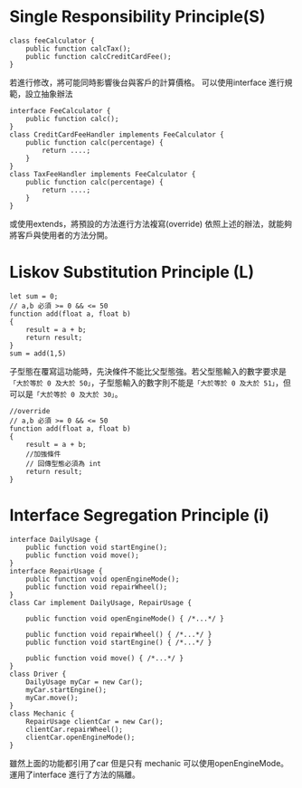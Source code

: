 # Single Responsibility Principle(S)
<a name="SingleResponsibilty"></a>

```
class feeCalculator {
    public function calcTax();
    public function calcCreditCardFee();
}
```
若進行修改，將可能同時影響後台與客戶的計算價格。
可以使用interface 進行規範，設立抽象辦法
```
interface FeeCalculator {
    public function calc();
}
class CreditCardFeeHandler implements FeeCalculator {
    public function calc(percentage) {
        return ....;
    }
}
class TaxFeeHandler implements FeeCalculator {
    public function calc(percentage) {
        return ....;
    }
}
```
或使用extends，將預設的方法進行方法複寫(override)
依照上述的辦法，就能夠將客戶與使用者的方法分開。
# Liskov Substitution Principle (L)
<a name="LiskovSubstitution"></a>

```
let sum = 0;
// a,b 必須 >= 0 && <= 50
function add(float a, float b)
{
    result = a + b;
    return result;
}
sum = add(1,5)
```
子型態在覆寫這功能時，先決條件不能比父型態強。若父型態輸入的數字要求是``「大於等於 0 及大於 50」``，子型態輸入的數字則不能是``「大於等於 0 及大於 51」``，但可以是``「大於等於 0 及大於 30」``。
```
//override 
// a,b 必須 >= 0 && <= 50
function add(float a, float b)
{
    result = a + b;
    //加強條件
    // 回傳型態必須為 int
    return result;
}
```
# Interface Segregation Principle (i)
<a name="InterfaceSegregation"></a>

```
interface DailyUsage {
    public function void startEngine();
    public function void move();
}
interface RepairUsage {
    public function void openEngineMode();
    public function void repairWheel();
}
class Car implement DailyUsage, RepairUsage {
    
    public function void openEngineMode() { /*...*/ }

    public function void repairWheel() { /*...*/ }
    public function void startEngine() { /*...*/ }
    
    public function void move() { /*...*/ }
}
class Driver {
    DailyUsage myCar = new Car();
    myCar.startEngine();
    myCar.move();
}
class Mechanic {
    RepairUsage clientCar = new Car();
    clientCar.repairWheel();
    clientCar.openEngineMode();
}
```
雖然上面的功能都引用了car 但是只有 mechanic 可以使用openEngineMode。
運用了interface 進行了方法的隔離。